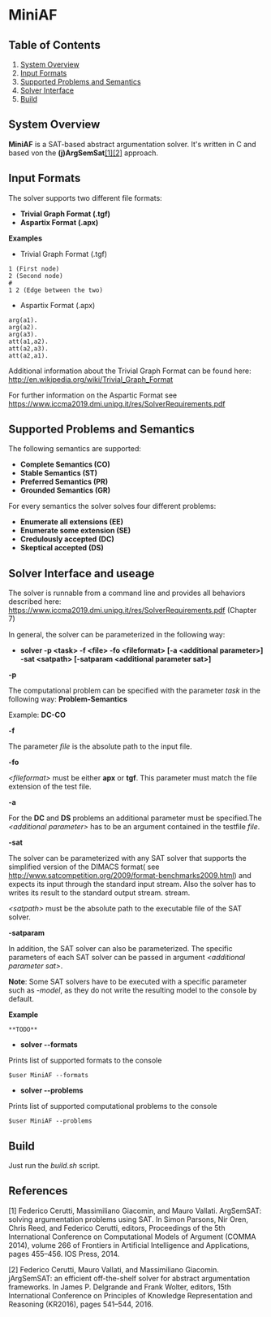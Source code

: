# MiniAF

## Table of Contents
1. [System Overview](#system-overview)
2. [Input Formats](#input-formats)
3. [Supported Problems and Semantics](#supported-problems-and-semantics)
4. [Solver Interface](#solver-interface)
5. [Build](#build)

## System Overview
**MiniAF** is a SAT-based abstract argumentation solver. It's written in C and based von the **(j)ArgSemSat**[[1]](#1)[[2]](#2) approach.


## Input Formats

The solver supports two different file formats:

* **Trivial Graph Format (.tgf)**
* **Aspartix Format (.apx)**


**Examples**
* Trivial Graph Format (.tgf)
```
1 (First node)
2 (Second node)
#
1 2 (Edge between the two)
```

* Aspartix Format (.apx)
```
arg(a1).
arg(a2).
arg(a3).
att(a1,a2).
att(a2,a3).
att(a2,a1).

```

Additional information about the Trivial Graph Format can be found here:  http://en.wikipedia.org/wiki/Trivial_Graph_Format

For further information on the Aspartic Format see https://www.iccma2019.dmi.unipg.it/res/SolverRequirements.pdf

## Supported Problems and Semantics

The following semantics are supported:

* **Complete Semantics (CO)**
* **Stable Semantics (ST)**
* **Preferred Semantics (PR)**
* **Grounded Semantics (GR)**

For every semantics the solver solves four different problems:

* **Enumerate all extensions (EE)**
* **Enumerate some extension (SE)**
* **Credulously accepted (DC)**
* **Skeptical accepted (DS)**

## Solver Interface and useage

The solver is runnable from a command line and provides all behaviors described here: https://www.iccma2019.dmi.unipg.it/res/SolverRequirements.pdf (Chapter 7)

In general, the solver can be parameterized in the following way:
* **solver -p \<task\> -f \<file\> -fo \<fileformat\> \[-a \<additional parameter\>\] -sat \<satpath\> \[-satparam \<additional parameter sat\>\]**
 
**-p**

The computational problem can be specified with the parameter *task* in the following way: **Problem-Semantics**

Example: **DC-CO** 

**-f**

The parameter *file* is the absolute path to the input file.

**-fo**

*\<fileformat\>* must be either **apx** or **tgf**. This parameter must match the file extension of the test file.

**-a**

For the **DC** and **DS** problems an additional parameter must be specified.The *\<additional parameter\>* has to be an argument contained in the testfile *file*.  


 **-sat**
 
The solver can be parameterized with any SAT solver that supports the simplified version of the DIMACS format( see http://www.satcompetition.org/2009/format-benchmarks2009.html) and expects its input through the standard input stream. Also the solver has to  writes its result to the standard output stream.  stream.

*\<satpath\>*  must be the absolute path to the executable file of the SAT solver.

**-satparam**

In addition, the SAT solver can also be parameterized. The specific parameters of each SAT solver can be passed in argument *\<additional parameter sat\>*.

**Note**: Some SAT solvers have to be executed with a specific parameter such as *-model*, as they do not write the resulting model to the console by default.

**Example**
```
**TODO**
```


* **solver --formats**

Prints list of supported formats to the console

```
$user MiniAF --formats
```

* **solver --problems**

Prints list of supported computational problems to the console

```
$user MiniAF --problems
```



## Build
Just run the *build.sh* script.


## References
<a id="1">[1]</a> 
Federico Cerutti, Massimiliano Giacomin, and Mauro Vallati.
ArgSemSAT: solving argumentation problems using SAT. In Simon Parsons, Nir
Oren, Chris Reed, and Federico Cerutti, editors, Proceedings of the 5th International
Conference on Computational Models of Argument (COMMA 2014), volume 266 of
Frontiers in Artificial Intelligence and Applications, pages 455–456. IOS Press, 2014.

<a id="2">[2]</a> 
Federico Cerutti, Mauro Vallati, and Massimiliano Giacomin.
jArgSemSAT: an efficient off-the-shelf solver for abstract argumentation frameworks.
In James P. Delgrande and Frank Wolter, editors, 15th International Conference on
Principles of Knowledge Representation and Reasoning (KR2016), pages 541–544,
2016.










